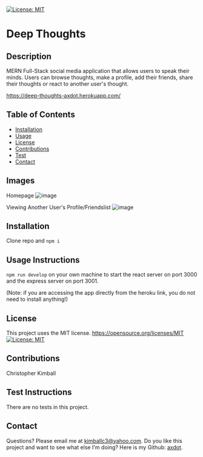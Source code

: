 [![License: MIT](https://img.shields.io/badge/License-MIT-yellow.svg)](https://opensource.org/licenses/MIT)

# Deep Thoughts 
## Description

MERN Full-Stack social media application that allows users to speak their minds. Users can browse thoughts, make a profile, add their friends, share their thoughts or react to another user's thought.

https://deep-thoughts-axdot.herokuapp.com/

## Table of Contents
   
- [Installation](#installation)
- [Usage](#usage-instructions)
- [License](#license)
- [Contributions](#contributions)
- [Test](#test-instructions)
- [Contact](#contact)

## Images

Homepage
![image](https://user-images.githubusercontent.com/54038283/181608333-17ea6c17-dce5-444d-bae3-91437c155a1c.png)

Viewing Another User's Profile/Friendslist
![image](https://user-images.githubusercontent.com/54038283/181608540-2b0698cc-dea6-4f9b-8e1a-13a8fcbd2727.png)


## Installation

Clone repo and  ```npm i```

## Usage Instructions

```npm run develop``` on your own machine to start the react server on port 3000 and the express server on port 3001. 

(Note: if you are accessing the app directly from the heroku link, you do not need to install anything!)

## License
  This project uses the MIT license.
https://opensource.org/licenses/MIT
[![License: MIT](https://img.shields.io/badge/License-MIT-yellow.svg)](https://opensource.org/licenses/MIT)

## Contributions

Christopher Kimball

## Test Instructions

There are no tests in this project.

## Contact
Questions? Please email me at kimballc3@yahoo.com.
Do you like this project and want to see what else I'm doing? Here is my Github: [axdot](https://github.com/axdot).
